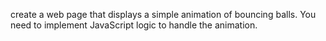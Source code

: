 create a web page that displays a simple animation of bouncing balls. You need to implement JavaScript logic to handle the animation.
